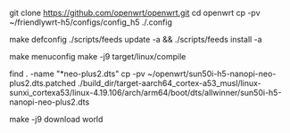 git clone https://github.com/openwrt/openwrt.git
cd openwrt
cp -pv ~/friendlywrt-h5/configs/config_h5 ./.config

make defconfig
./scripts/feeds update -a && ./scripts/feeds install -a

make menuconfig
make -j9 target/linux/compile

find . -name "*neo-plus2.dts"
cp -pv ~/openwrt/sun50i-h5-nanopi-neo-plus2.dts.patched ./build_dir/target-aarch64_cortex-a53_musl/linux-sunxi_cortexa53/linux-4.19.106/arch/arm64/boot/dts/allwinner/sun50i-h5-nanopi-neo-plus2.dts

make -j9 download world
